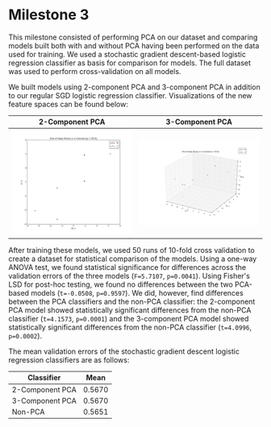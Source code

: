 Milestone 3
===========

This milestone consisted of performing PCA on our dataset and comparing models built both with and without PCA having been performed on the data used for training. We used a stochastic gradient descent-based logistic regression classifier as basis for comparison for models. The full dataset was used to perform cross-validation on all models.

We built models using 2-component PCA and 3-component PCA in addition to our regular SGD logistic regression classifier. Visualizations of the new feature spaces can be found below:

2-Component PCA | 3-Component PCA
------------ | -------------
![pca2](pca2.png)        | ![pca3](pca3.png)

After training these models, we used 50 runs of 10-fold cross validation to create a dataset for statistical comparison of the models. Using a one-way ANOVA test, we found statistical significance for differences across the validation errors of the three models (`F=5.7107`, `p=0.0041`). Using Fisher's LSD for post-hoc testing, we found no differences between the two PCA-based models (`t=-0.0508`, `p=0.9597`). We did, however, find differences between the PCA classifiers and the non-PCA classifier: the 2-component PCA model showed statistically significant differences from the non-PCA classifier (`t=4.1573`, `p=0.0001`) and the 3-component PCA model showed statistically significant differences from the non-PCA classifier (`t=4.0996`, `p=0.0002`).

The mean validation errors of the stochastic gradient descent logistic regression classifiers are as follows:

Classifier  | Mean
------------|-----------
2-Component PCA | 0.5670
3-Component PCA | 0.5670
Non-PCA | 0.5651

